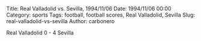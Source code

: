 Title: Real Valladolid vs. Sevilla, 1994/11/06
Date: 1994/11/06 00:00
Category: sports
Tags: football, football scores, Real Valladolid, Sevilla
Slug: real-valladolid-vs-sevilla
Author: carbonero


Real Valladolid 0 - 4 Sevilla

